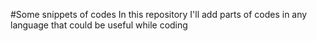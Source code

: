#Some snippets of codes
In this repository I'll add parts of codes in any language that could be useful while coding
